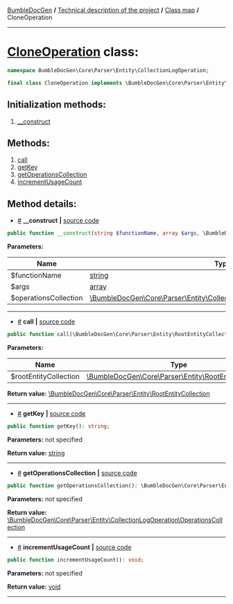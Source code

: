 <!-- {% raw %} -->
<embed> <a href="/docs/readme.md">BumbleDocGen</a> <b>/</b> <a href="/docs/tech/readme.md">Technical description of the project</a> <b>/</b> <a href="/docs/tech/map.md">Class map</a> <b>/</b> CloneOperation<hr> </embed>

<h1>
    <a href="https://github.com/bumble-tech/bumble-doc-gen/blob/master/src/Core/Parser/Entity/CollectionLogOperation/CloneOperation.php#L9">CloneOperation</a> class:
</h1>





```php
namespace BumbleDocGen\Core\Parser\Entity\CollectionLogOperation;

final class CloneOperation implements \BumbleDocGen\Core\Parser\Entity\CollectionLogOperation\OperationInterface
```








<h2>Initialization methods:</h2>

<ol>
<li>
    <a href="#m-construct">__construct</a>
    </li>
</ol>

<h2>Methods:</h2>

<ol>
<li>
    <a href="#mcall">call</a>
    </li>
<li>
    <a href="#mgetkey">getKey</a>
    </li>
<li>
    <a href="#mgetoperationscollection">getOperationsCollection</a>
    </li>
<li>
    <a href="#mincrementusagecount">incrementUsageCount</a>
    </li>
</ol>







<h2>Method details:</h2>

<div class='method_description-block'>

<ul>
<li><a name="m-construct" href="#m-construct">#</a>
 <b>__construct</b>
    <b>|</b> <a href="https://github.com/bumble-tech/bumble-doc-gen/blob/master/src/Core/Parser/Entity/CollectionLogOperation/CloneOperation.php#L13">source code</a></li>
</ul>

```php
public function __construct(string $functionName, array $args, \BumbleDocGen\Core\Parser\Entity\CollectionLogOperation\OperationsCollection $operationsCollection);
```



<b>Parameters:</b>

<table>
    <thead>
    <tr>
        <th>Name</th>
        <th>Type</th>
        <th>Description</th>
    </tr>
    </thead>
    <tbody>
            <tr>
            <td>$functionName</td>
            <td><a href='https://www.php.net/manual/en/language.types.string.php'>string</a></td>
            <td>-</td>
        </tr>
            <tr>
            <td>$args</td>
            <td><a href='https://www.php.net/manual/en/language.types.array.php'>array</a></td>
            <td>-</td>
        </tr>
            <tr>
            <td>$operationsCollection</td>
            <td><a href='https://github.com/bumble-tech/bumble-doc-gen/blob/master/src/Core/Parser/Entity/CollectionLogOperation/OperationsCollection.php'>\BumbleDocGen\Core\Parser\Entity\CollectionLogOperation\OperationsCollection</a></td>
            <td>-</td>
        </tr>
        </tbody>
</table>



</div>
<hr>
<div class='method_description-block'>

<ul>
<li><a name="mcall" href="#mcall">#</a>
 <b>call</b>
    <b>|</b> <a href="https://github.com/bumble-tech/bumble-doc-gen/blob/master/src/Core/Parser/Entity/CollectionLogOperation/CloneOperation.php#L35">source code</a></li>
</ul>

```php
public function call(\BumbleDocGen\Core\Parser\Entity\RootEntityCollection $rootEntityCollection): \BumbleDocGen\Core\Parser\Entity\RootEntityCollection;
```



<b>Parameters:</b>

<table>
    <thead>
    <tr>
        <th>Name</th>
        <th>Type</th>
        <th>Description</th>
    </tr>
    </thead>
    <tbody>
            <tr>
            <td>$rootEntityCollection</td>
            <td><a href='https://github.com/bumble-tech/bumble-doc-gen/blob/master/src/Core/Parser/Entity/RootEntityCollection.php'>\BumbleDocGen\Core\Parser\Entity\RootEntityCollection</a></td>
            <td>-</td>
        </tr>
        </tbody>
</table>

<b>Return value:</b> <a href='https://github.com/bumble-tech/bumble-doc-gen/blob/master/src/Core/Parser/Entity/RootEntityCollection.php'>\BumbleDocGen\Core\Parser\Entity\RootEntityCollection</a>


</div>
<hr>
<div class='method_description-block'>

<ul>
<li><a name="mgetkey" href="#mgetkey">#</a>
 <b>getKey</b>
    <b>|</b> <a href="https://github.com/bumble-tech/bumble-doc-gen/blob/master/src/Core/Parser/Entity/CollectionLogOperation/CloneOperation.php#L25">source code</a></li>
</ul>

```php
public function getKey(): string;
```



<b>Parameters:</b> not specified

<b>Return value:</b> <a href='https://www.php.net/manual/en/language.types.string.php'>string</a>


</div>
<hr>
<div class='method_description-block'>

<ul>
<li><a name="mgetoperationscollection" href="#mgetoperationscollection">#</a>
 <b>getOperationsCollection</b>
    <b>|</b> <a href="https://github.com/bumble-tech/bumble-doc-gen/blob/master/src/Core/Parser/Entity/CollectionLogOperation/CloneOperation.php#L20">source code</a></li>
</ul>

```php
public function getOperationsCollection(): \BumbleDocGen\Core\Parser\Entity\CollectionLogOperation\OperationsCollection;
```



<b>Parameters:</b> not specified

<b>Return value:</b> <a href='https://github.com/bumble-tech/bumble-doc-gen/blob/master/src/Core/Parser/Entity/CollectionLogOperation/OperationsCollection.php'>\BumbleDocGen\Core\Parser\Entity\CollectionLogOperation\OperationsCollection</a>


</div>
<hr>
<div class='method_description-block'>

<ul>
<li><a name="mincrementusagecount" href="#mincrementusagecount">#</a>
 <b>incrementUsageCount</b>
    <b>|</b> <a href="https://github.com/bumble-tech/bumble-doc-gen/blob/master/src/Core/Parser/Entity/CollectionLogOperation/CloneOperation.php#L30">source code</a></li>
</ul>

```php
public function incrementUsageCount(): void;
```



<b>Parameters:</b> not specified

<b>Return value:</b> <a href='https://www.php.net/manual/en/language.types.void.php'>void</a>


</div>
<hr>

<!-- {% endraw %} -->